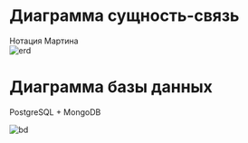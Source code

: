 # Диаграмма сущность-связь
Нотация Мартина </br>
![erd](https://github.com/DenisovaM/uml-pm/blob/pics/erdiagram.png)

# Диаграмма базы данных
PostgreSQL + MongoDB

![bd](https://github.com/DenisovaM/uml-pm/blob/pics/bddiagram.png)
